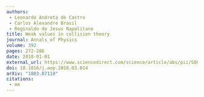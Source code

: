 ```yaml
---
authors:
 - Leonardo Andreta de Castro
 - Carlos Alexandre Brasil
 - Reginaldo de Jesus Napolitano
title: Weak values in collision theory
journal: Annals of Physics
volume: 392
pages: 272-286
date: 2018-01-01
external_url: https://www.sciencedirect.com/science/article/abs/pii/S0003491618300691
doi: 10.1016/j.aop.2018.03.014
arXiv: "1803.07110"
citations:
 - mm
---
```

